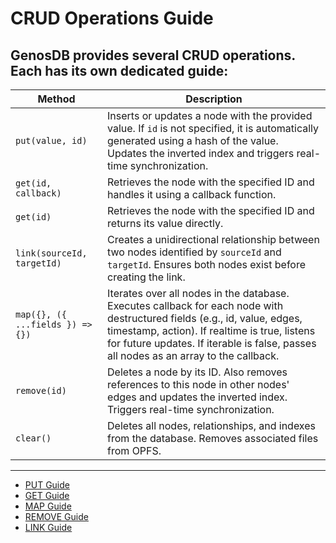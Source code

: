 # CRUD Operations Guide

## GenosDB provides several CRUD operations. Each has its own dedicated guide:

| Method                           | Description                                                                                                                                                                                                                                                         |
| -------------------------------- | ------------------------------------------------------------------------------------------------------------------------------------------------------------------------------------------------------------------------------------------------------------------- |
| `put(value, id)`                 | Inserts or updates a node with the provided value. If `id` is not specified, it is automatically generated using a hash of the value. Updates the inverted index and triggers real-time synchronization.                                                            |
| `get(id, callback)`              | Retrieves the node with the specified ID and handles it using a callback function.                                                                                                                                                                                  |
| `get(id)`                        | Retrieves the node with the specified ID and returns its value directly.                                                                                                                                                                                            |
| `link(sourceId, targetId)`       | Creates a unidirectional relationship between two nodes identified by `sourceId` and `targetId`. Ensures both nodes exist before creating the link.                                                                                                                 |
| `map({}, ({ ...fields }) => {})` | Iterates over all nodes in the database. Executes callback for each node with destructured fields (e.g., id, value, edges, timestamp, action). If realtime is true, listens for future updates. If iterable is false, passes all nodes as an array to the callback. |
| `remove(id)`                     | Deletes a node by its ID. Also removes references to this node in other nodes' edges and updates the inverted index. Triggers real-time synchronization.                                                                                                            |
| `clear()`                        | Deletes all nodes, relationships, and indexes from the database. Removes associated files from OPFS.                                                                                                                                                                |

---

- [PUT Guide](PUT-Guide.md)
- [GET Guide](GET-Guide.md)
- [MAP Guide](MAP-Guide.md)
- [REMOVE Guide](REMOVE-Guide.md)
- [LINK Guide](LINK-Guide.md)
